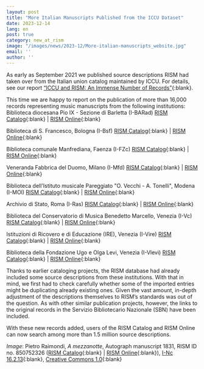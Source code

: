 ```yaml
---
layout: post
title: "More Italian Manuscripts Published from the ICCU Dataset"
date: 2023-12-14
lang: en
post: true
category: new_at_rism
image: "/images/news/2023-12/More-italian-manuscripts_website.jpg"
email: ''
author: ''
---
```


As early as September 2021 we published source descriptions RISM had taken over from the Italian union catalog maintained by ICCU. For details, see our report [“ICCU and RISM: An Immense Number of Records”](https://rism.info/new_at_rism/2021/09/06/iccu_and_rism_an_immense_number_of_records.html){:blank}.

This time we are happy to report on the publication of more than 16,000 records representing music manuscripts from the following institutions:\
Biblioteca diocesana Pio IX - Sezione di Barletta (I-BARad) [RISM Catalog](https://opac.rism.info/search?View=rism&siglum=I-BARad){:blank} \| [RISM Online](https://rism.online/institutions/30004629){:blank} 

Biblioteca di S. Francesco, Bologna (I-Bsf) [RISM Catalog](https://opac.rism.info/search?View=rism&siglum=I-Bsf){:blank} \| [RISM Online](https://rism.online/institutions/30001743){:blank} 

Biblioteca comunale Manfrediana, Faenza (I-FZc) [RISM Catalog](https://opac.rism.info/search?View=rism&siglum=I-FZc){:blank} \| [RISM Online](https://rism.online/institutions/30000142){:blank} 

Veneranda Fabbrica del Duomo, Milano (I-Mfd) [RISM Catalog](https://opac.rism.info/search?View=rism&siglum=I-Mfd){:blank} \| [RISM Online](https://rism.online/institutions/30003081){:blank} 

Biblioteca dell'Istituto musicale Pareggiato "O. Vecchi - A. Tonelli", Modena (I-MOl) [RISM Catalog](https://opac.rism.info/search?View=rism&siglum=I-MOl){:blank} \| [RISM Online](https://rism.online/institutions/30001839){:blank}

Archivio di Stato, Roma (I-Ras) [RISM Catalog](https://opac.rism.info/search?View=rism&siglum=I-Ras){:blank} \| [RISM Online](https://rism.online/institutions/30000144){:blank} 

Biblioteca del Conservatorio di Musica Benedetto Marcello, Venezia (I-Vc) [RISM Catalog](https://opac.rism.info/search?View=rism&siglum=I-Vc){:blank} \| [RISM Online](https://rism.online/institutions/30001975){:blank}  

Istituzioni di Ricovero e di Educazione (IRE), Venezia (I-Vire) [RISM Catalog](https://opac.rism.info/search?View=rism&siglum=I-Vire){:blank} \| [RISM Online](https://rism.online/institutions/30003941){:blank}

Biblioteca della Fondazione Ugo e Olga Levi, Venezia (I-Vlevi) [RISM Catalog](https://opac.rism.info/search?View=rism&siglum=I-Vlevi){:blank} \| [RISM Online](https://rism.online/institutions/30000251){:blank}

Thanks to earlier cataloging projects, the RISM database had already included some source descriptions from these institutions. With that in mind, we first had to check carefully whether some of the imported entries might be duplicating already existing ones. Given the vast amount, in-depth adjustment of the descriptions themselves to RISM’s standards was out of the question. As with other similar publication projects, however, the links to the original records in the Servizio Bibliotecario Nazionale (SBN) have been included.

With these new records added, users of the RISM Catalog and RISM Online can now search among more than 1.5 million source descriptions.

_Image_: Pietro Raimondi, _A mezzanotte_, Autograph manuscript 1831, RISM ID no. 850752326 ([RISM Catalog](https://opac.rism.info/search?id=850752326&View=rism){:blank} \| [RISM Online](https://rism.online/sources/850752326){:blank}), [I-Nc 16.2.13](http://www.internetculturale.it/jmms/iccuviewer/iccu.jsp?id=oai%3Awww.internetculturale.sbn.it%2FTeca%3A20%3ANT0000%3AIT%5C%5CICCU%5C%5CMSM%5C%5C0146950){:blank}, [Creative Commons 1.0](http://wiki.creativecommons.org/Publicdomain/zero/1.0/LegalText_%28Italian%29){:blank}

